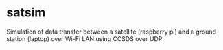 # satsim
Simulation of data transfer between a satellite (raspberry pi) and a ground station (laptop) over Wi-Fi LAN using CCSDS over UDP
